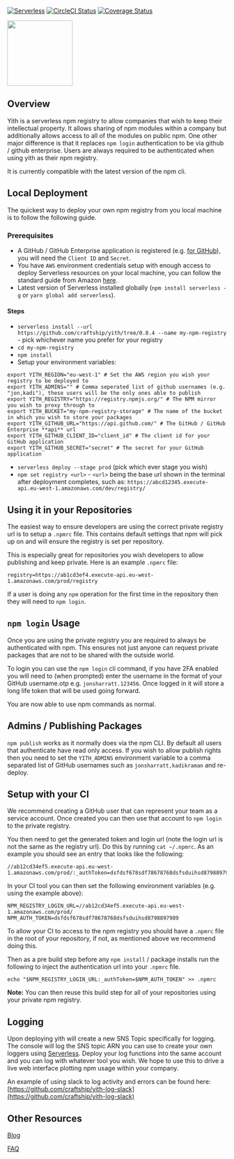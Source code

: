 [![Serverless](http://public.serverless.com/badges/v3.svg)](http://www.serverless.com)
[![CircleCI Status](https://circleci.com/gh/craftship/yith.svg?style=shield)](https://circleci.com/gh/craftship/yith)
[![Coverage Status](https://coveralls.io/repos/github/craftship/yith/badge.svg?branch=master&cb=1)](https://coveralls.io/github/craftship/yith?branch=master)

<img src="https://s3-eu-west-1.amazonaws.com/learn.craftship.io/yith_logo.png" height="150"/>

## Overview
Yith is a serverless npm registry to allow companies that wish to keep their intellectual property. It allows sharing of npm modules within a company but additionally allows access to all of the modules on public npm. One other major difference is that it replaces `npm login` authentication to be via github / github enterprise.  Users are always required to be authenticated when using yith as their npm registry.

It is currently compatible with the latest version of the npm cli.

## Local Deployment

The quickest way to deploy your own npm registry from you local machine is to follow the following guide.

### Prerequisites
* A GitHub / GitHub Enterprise application is registered (e.g. [for GitHub](https://github.com/settings/developers)), you will need the `Client ID` and `Secret`.
* You have `AWS` environment credentials setup with enough access to deploy Serverless resources on your local machine, you can follow the standard guide from Amazon [here](http://docs.aws.amazon.com/sdk-for-java/v1/developer-guide/setup-credentials.html).
* Latest version of Serverless installed globally (`npm install serverless -g` or `yarn global add serverless`).

#### Steps
* `serverless install --url https://github.com/craftship/yith/tree/0.8.4 --name my-npm-registry` - pick whichever name you prefer for your registry
* `cd my-npm-registry`
* `npm install`
* Setup your environment variables:
```
export YITH_REGION="eu-west-1" # Set the AWS region you wish your registry to be deployed to
export YITH_ADMINS="" # Comma seperated list of github usernames (e.g. "jon,kadi"), these users will be the only ones able to publish
export YITH_REGISTRY="https://registry.npmjs.org/" # The NPM mirror you wish to proxy through to
export YITH_BUCKET="my-npm-registry-storage" # The name of the bucket in which you wish to store your packages
export YITH_GITHUB_URL="https://api.github.com/" # The GitHub / GitHub Enterprise **api** url
export YITH_GITHUB_CLIENT_ID="client_id" # The client id for your GitHub application
export YITH_GITHUB_SECRET="secret" # The secret for your GitHub application
```
* `serverless deploy --stage prod` (pick which ever stage you wish)
* `npm set registry <url>` - `<url>` being the base url shown in the terminal after deployment completes, such as:
`https://abcd12345.execute-api.eu-west-1.amazonaws.com/dev/registry/`

## Using it in your Repositories
The easiest way to ensure developers are using the correct private registry url is to setup a `.npmrc` file.  This contains default settings that npm will pick up on and will ensure the registry is set per repository.

This is especially great for repositories you wish developers to allow publishing and keep private.  Here is an example `.npmrc` file:


```
registry=https://ab1cd3ef4.execute-api.eu-west-1.amazonaws.com/prod/registry
```

If a user is doing any `npm` operation for the first time in the repository then they will need to `npm login`.

## `npm login` Usage
Once you are using the private registry you are required to always be authenticated with npm. This ensures not just anyone can request private packages that are not to be shared with the outside world.

To login you can use the `npm login` cli command, if you have 2FA enabled you will need to (when prompted) enter the username in the format of your GitHub username.otp e.g. `jonsharratt.123456`. Once logged in it will store a long life token that will be used going forward.

You are now able to use npm commands as normal.

## Admins / Publishing Packages
`npm publish` works as it normally does via the npm CLI.  By default all users that authenticate have read only access.  If you wish to allow publish rights then you need to set the `YITH_ADMINS` environment variable to a comma separated list of GitHub usernames such as `jonsharratt,kadikraman` and re-deploy.

## Setup with your CI
We recommend creating a GitHub user that can represent your team as a service account.  Once created you can then use that account to `npm login` to the private registry.

You then need to get the generated token and login url (note the login url is not the same as the registry url).  Do this by running `cat ~/.npmrc`.  As an example you should see an entry that looks like the following:

```
//ab12cd34ef5.execute-api.eu-west-1.amazonaws.com/prod/:_authToken=dsfdsf678sdf78678768dsfsduihsd8798897989
```

In your CI tool you can then set the following environment variables (e.g. using the example above):
```
NPM_REGISTRY_LOGIN_URL=//ab12cd34ef5.execute-api.eu-west-1.amazonaws.com/prod/
NPM_AUTH_TOKEN=dsfdsf678sdf78678768dsfsduihsd8798897989
```

To allow your CI to access to the npm registry you should have a `.npmrc` file in the root of your repository, if not, as mentioned above we recommend doing this.

Then as a pre build step before any `npm install` / package installs run the following to inject the authentication url into your `.npmrc` file.

```
echo "$NPM_REGISTRY_LOGIN_URL:_authToken=$NPM_AUTH_TOKEN" >> .npmrc
```

**Note:**
You can then reuse this build step for all of your repositories using your private npm registry.

## Logging
Upon deploying yith will create a new SNS Topic specifically for logging.  The console will log the SNS topic ARN you can use to create your own loggers using [Serverless](https://serverless.com/). Deploy your log functions into the same account and you can log with whatever tool you wish.  We hope to use this to drive a live web interface plotting npm usage within your company.

An example of using slack to log activity and errors can be found here:
[https://github.com/craftship/yith-log-slack](https://github.com/craftship/yith-log-slack)

## Other Resources

[Blog](https://craftship.io/open/source/serverless/private/npm/registry/yith/2016/09/26/serverless-yith.html)

[FAQ](https://github.com/craftship/yith/wiki/FAQ)
